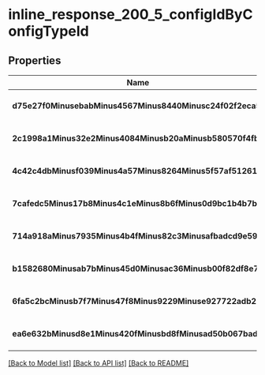 # inline_response_200_5_configIdByConfigTypeId

## Properties
Name | Type | Description | Notes
------------ | ------------- | ------------- | -------------
**d75e27f0MinusebabMinus4567Minus8440Minusc24f02f2eca5** | **string** |  | [optional] [default to null]
**2c1998a1Minus32e2Minus4084Minusb20aMinusb580570f4fbf** | **string** |  | [optional] [default to null]
**4c42c4dbMinusf039Minus4a57Minus8264Minus5f57af512614** | **string** |  | [optional] [default to null]
**7cafedc5Minus17b8Minus4c1eMinus8b6fMinus0d9bc1b4b7bc** | **string** |  | [optional] [default to null]
**714a918aMinus7935Minus4b4fMinus82c3Minusafbadcd9e59b** | **string** |  | [optional] [default to null]
**b1582680Minusab7bMinus45d0Minusac36Minusb00f82df8e79** | **string** |  | [optional] [default to null]
**6fa5c2bcMinusb7f7Minus47f8Minus9229Minuse927722adb27** | **string** |  | [optional] [default to null]
**ea6e632bMinusd8e1Minus420fMinusbd8fMinusad50b067bad6** | **string** |  | [optional] [default to null]

[[Back to Model list]](../README.md#documentation-for-models) [[Back to API list]](../README.md#documentation-for-api-endpoints) [[Back to README]](../README.md)


